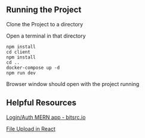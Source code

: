 
## Running the Project

Clone the Project to a directory

Open a terminal in that directory
```
npm install
cd client
npm install
cd ..
docker-compose up -d
npm run dev
```
Browser window should open with the project running

## Helpful Resources

[Login/Auth MERN app - bitsrc.io](https://blog.bitsrc.io/build-a-login-auth-app-with-mern-stack-part-2-frontend-6eac4e38ee82)

[File Upload in React](https://programmingwithmosh.com/javascript/react-file-upload-proper-server-side-nodejs-easy/)
